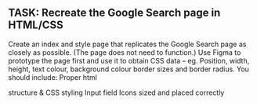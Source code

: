 ## TASK: Recreate the Google Search page in HTML/CSS


Create an index and style page that replicates the
Google Search page as closely as possible. (The page
does not need to function.)
Use Figma to prototype the page first and use it to
obtain CSS data – eg. Position, width, height, text
colour, background colour border sizes and border
radius.
You should include:
Proper html <div> structure & CSS styling
Input field
Icons sized and placed correctly